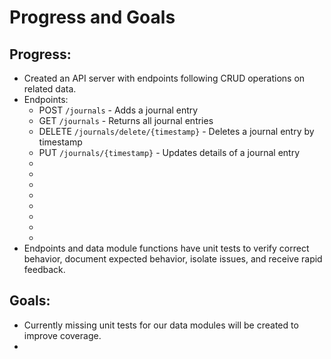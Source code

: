 # Progress and Goals


## Progress:

- Created an API server with endpoints following CRUD operations on related data.
- Endpoints:
	- POST `/journals` - Adds a journal entry
	- GET `/journals` - Returns all journal entries
	- DELETE `/journals/delete/{timestamp}` - Deletes a journal entry by timestamp
	- PUT `/journals/{timestamp}` - Updates details of a journal entry
	- 
	- 
	- 
	- 
	- 
	- 
	- 
	- 
- Endpoints and data module functions have unit tests to verify correct behavior, document expected behavior, isolate issues, and receive rapid feedback.


## Goals:

- Currently missing unit tests for our data modules will be created to improve coverage.
- 
